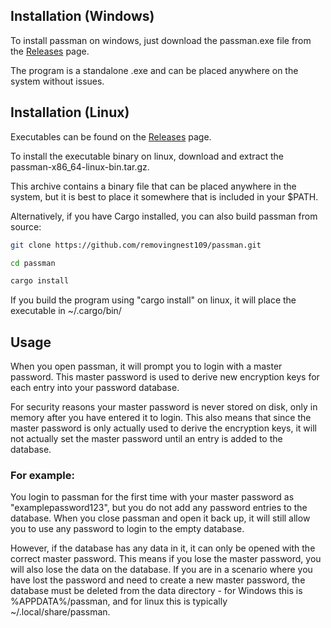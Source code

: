## Installation (Windows)
To install passman on windows, just download the passman.exe file from the [Releases](https://github.com/removingnest109/passman/releases) page.

The program is a standalone .exe and can be placed anywhere on the system without issues.

## Installation (Linux)
Executables can be found on the [Releases](https://github.com/removingnest109/passman/releases) page.

To install the executable binary on linux, download and extract the passman-x86_64-linux-bin.tar.gz.

This archive contains a binary file that can be placed anywhere in the system, but it is best to place it somewhere that is included in your $PATH.

Alternatively, if you have Cargo installed, you can also build passman from source:

```bash
git clone https://github.com/removingnest109/passman.git

cd passman

cargo install
```

If you build the program using "cargo install" on linux, it will place the executable in ~/.cargo/bin/

## Usage
When you open passman, it will prompt you to login with a master password. This master password is used to derive new encryption keys for each entry into your password database. 

For security reasons your master password is never stored on disk, only in memory after you have entered it to login. This also means that since the master password is only actually used to derive the encryption keys, it will not actually set the master password until an entry is added to the database.

### For example:

You login to passman for the first time with your master password as "examplepassword123", but you do not add any password entries to the database. When you close passman and open it back up, it will still allow you to use any password to login to the empty database.

However, if the database has any data in it, it can only be opened with the correct master password. This means if you lose the master password, you will also lose the data on the database. If you are in a scenario where you have lost the password and need to create a new master password, the database must be deleted from the data directory - for Windows this is %APPDATA%/passman, and for linux this is typically ~/.local/share/passman.
